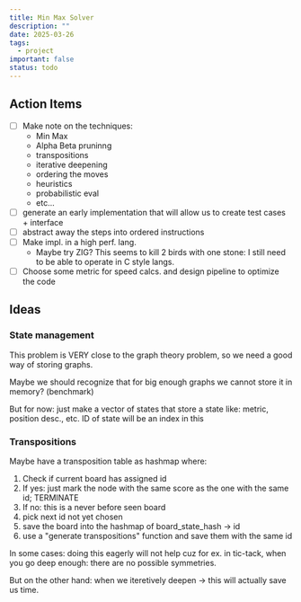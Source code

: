 ```yaml
---
title: Min Max Solver
description: ""
date: 2025-03-26
tags:
  - project
important: false
status: todo
---
```


## Action Items

- [ ] Make note on the techniques:
    - Min Max
    - Alpha Beta pruninng
    - transpositions
    - iterative deepening
    - ordering the moves
    - heuristics
    - probabilistic eval
    - etc...
- [ ] generate an early implementation that will allow us to create test cases + interface
- [ ] abstract away the steps into ordered instructions
- [ ] Make impl. in a high perf. lang.
    - Maybe try ZIG? This seems to kill 2 birds with one stone: I still need to
    be able to operate in C style langs.
- [ ] Choose some metric for speed calcs. and design pipeline to optimize the code

## Ideas

### State management

This problem is VERY close to the graph theory problem, so we need a good way of storing graphs.

Maybe we should recognize that for big enough graphs we cannot store it in memory? (benchmark)

But for now: just make a vector of states that store a state like: metric, position desc., etc. ID of state will be an index in this 

### Transpositions

Maybe have a transposition table as hashmap where:
 1. Check if current board has assigned id
 2. If yes: just mark the node with the same score as the one  with the same id; TERMINATE
 3. If no: this is a never before seen board
 4. pick next id not yet chosen
 5. save the board into the hashmap of board_state_hash -> id
 6. use a "generate transpositions" function and save them with the same id


In some cases: doing this eagerly will not help cuz for ex. in tic-tack, when you go deep enough: there are no possible symmetries.

But on the other hand: when we iteretively deepen -> this will actually save us time.